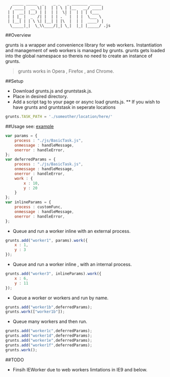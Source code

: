 ```
   _____ _____  _    _ _   _ _______ _____ 
  / ____|  __ \| |  | | \ | |__   __/ ____|
 | |  __| |__) | |  | |  \| |  | | | (___  
 | | |_ |  _  /| |  | | . ` |  | |  \___ \ 
 | |__| | | \ \| |__| | |\  |  | |  ____) |
  \_____|_|  \_\\____/|_| \_|  |_| |_____/ .js
```

     
##Overview

grunts is a wrapper and convenience library for web workers. Instantiation and management of web workers is managed by grunts. grunts gets loaded into the global namespace so thereis no need to create an instance of grunts. 

> grunts works in Opera , Firefox , and Chrome.

##Setup

* Download grunts.js and gruntstask.js.
* Place in desired directory.
* Add a script tag to your page or async load grunts.js.
** If you wish to have grunts and gruntstask in seperate locations
```javascript
grunts.TASK_PATH = './someother/location/here/'
```

##Usage see: [example](https://github.com/radAdam/grunts/blob/master/example/js/main.js)

```javascript
var params = {
    process : "./js/BasicTask.js",
    onmessage : handleMessage,
    onerror : handleError,
};
var deferredParams = {
    process : "./js/BasicTask.js",
    onmessage : handleMessage,
    onerror : handleError,
    work : {
        x : 10,
        y : 20
    }
};
var inlineParams = {
    process : customFunc,
    onmessage : handleMessage,
    onerror : handleError,
};
```
* Queue and run a worker inline with an external process.

```javascript
grunts.add("worker1", params).work({
    x : 1,
    y : 3
});
```
* Queue and run a worker inline , with an internal process.

```javascript
grunts.add("worker3", inlineParams).work({
    x : 6,
    y : 11
});
```
* Queue a worker or workers and run by name.

```javascript
grunts.add("worker1b",deferredParams);
grunts.work(["worker1b"]);
```
* Queue many workers and then run.

```javascript
grunts.add("worker1c",deferredParams);
grunts.add("worker1d",deferredParams);
grunts.add("worker1e",deferredParams);
grunts.add("worker1f",deferredParams);
grunts.work();
```

##TODO

* Finsih IEWorker due to web workers limtations in IE9 and below.
